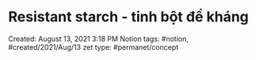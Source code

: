 # Resistant starch - tinh bột đề kháng

Created: August 13, 2021 3:18 PM
Notion tags: #notion, #created/2021/Aug/13
zet type: #permanet/concept